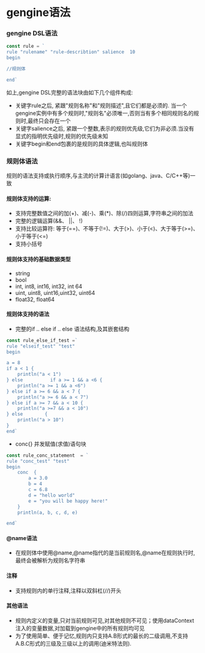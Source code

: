 # gengine语法

### gengine DSL语法
```go
const rule = `
rule "rulename" "rule-describtion" salience  10
begin

//规则体

end`
```
如上,gengine DSL完整的语法块由如下几个组件构成:
- 关键字rule之后, 紧跟"规则名称"和"规则描述",且它们都是必须的. 当一个gengine实例中有多个规则时,"规则名"必须唯一,否则当有多个相同规则名的规则时,最终只会存在一个
- 关键字salience之后, 紧跟一个整数,表示的规则优先级,它们为非必须.当没有显式的指明优先级时,规则的优先级未知
- 关键字begin和end包裹的是规则的具体逻辑,也叫规则体

### 规则体语法

 规则的语法支持或执行顺序,与主流的计算计语言(如golang、java、C/C++等)一致

#### 规则体支持的运算:
- 支持完整数值之间的加(+)、减(-)、乘(*)、除(/)四则运算,字符串之间的加法
- 完整的逻辑运算(&&、 ||、 !)
- 支持比较运算符: 等于(==)、不等于(!=)、大于(\>)、小于(<)、大于等于(\>=)、小于等于(<=)
- 支持小括号

#### 规则体支持的基础数据类型
- string
- bool
- int, int8, int16, int32, int 64
- uint, uint8, uint16,uint32, uint64
- float32, float64

#### 规则体支持的语法
- 完整的if .. else if .. else 语法结构,及其嵌套结构

```go
const rule_else_if_test =`
rule "elseif_test" "test"
begin

a = 8
if a < 1 {
	println("a < 1")
} else          if a >= 1 && a <6 {
	println("a >= 1 && a <6")
} else if a >= 6 && a < 7 {
	println("a >= 6 && a < 7")
} else if a >= 7 && a < 10 {
	println("a >=7 && a < 10")
} else        {
	println("a > 10")
}
end`
```

- conc{} 并发赋值(求值)语句块 

```go
const rule_conc_statement  = `
rule "conc_test" "test" 
begin
	conc  { 
		a = 3.0
		b = 4
		c = 6.8
		d = "hello world"
        e = "you will be happy here!"
	}
	println(a, b, c, d, e)

end`
```


#### @name语法
- 在规则体中使用@name,@name指代的是当前规则名,@name在规则执行时,最终会被解析为规则名字符串

#### 注释
- 支持规则内的单行注释,注释以双斜杠(//)开头 

#### 其他语法
- 规则内定义的变量,只对当前规则可见,对其他规则不可见；使用dataContext注入的变量数据,对加载到gengine中的所有规则均可见
- 为了使用简单、便于记忆,规则内只支持A.B形式的最长的二级调用,不支持A.B.C形式的三级及三级以上的调用(迪米特法则).



